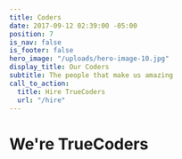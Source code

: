 ```yaml
---
title: Coders
date: 2017-09-12 02:39:00 -05:00
position: 7
is_nav: false
is_footer: false
hero_image: "/uploads/hero-image-10.jpg"
display_title: Our Coders
subtitle: The people that make us amazing
call_to_action:
  title: Hire TrueCoders
  url: "/hire"
---
```


# We're TrueCoders

